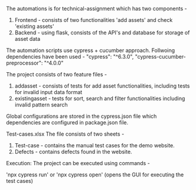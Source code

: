 The automations is for technical-assignment which has two components -
 1. Frontend - consists of two functionalities 'add assets' and check 'existing assets' 
 2. Backend - using flask, consists of the API's and database for storage of asset data

The automation scripts use cypress + cucumber approach. Follwoing dependencies have been used -
 "cypress": "^6.3.0",
 "cypress-cucumber-preprocessor": "^4.0.0"

The project consists of two feature files -
1. addasset - consists of tests for add asset functionalities, including tests for invalid input data format
2. existingasset - tests for sort, search and filter functionalities including invalid pattern search

Global configurations are stored in the cypress.json file which dependencies are configured in package.json file.

 Test-cases.xlsx
  The file consists of two sheets -
  1. Test-case - contains the manual test cases for the demo website.
  2. Defects - contains defects found in the website.
  
Execution:
 The project can be executed using commands -

 'npx cypress run'
 or
 'npx cypress open' (opens the GUI for executing the test cases)


